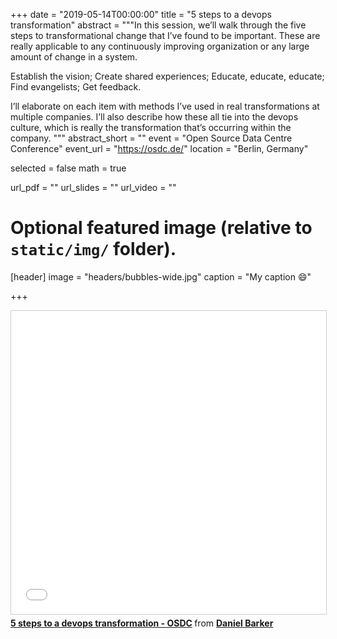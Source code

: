 +++
date = "2019-05-14T00:00:00"
title = "5 steps to a devops transformation"
abstract = """In this session, we’ll walk through the five steps to transformational change that I’ve found to be important. These are really applicable to any continuously improving organization or any large amount of change in a system.

Establish the vision; Create shared experiences; Educate, educate, educate; Find evangelists; Get feedback.

I’ll elaborate on each item with methods I’ve used in real transformations at multiple companies. I’ll also describe how these all tie into the devops culture, which is really the transformation that’s occurring within the company.
"""
abstract_short = ""
event = "Open Source Data Centre Conference"
event_url = "https://osdc.de/"
location = "Berlin, Germany"

selected = false
math = true

url_pdf = ""
url_slides = ""
url_video = ""

# Optional featured image (relative to `static/img/` folder).
[header]
image = "headers/bubbles-wide.jpg"
caption = "My caption :smile:"

+++

<iframe src="//www.slideshare.net/slideshow/embed_code/key/CiWV9jYxgoF68S" width="595" height="485" frameborder="0" marginwidth="0" marginheight="0" scrolling="no" style="border:1px solid #CCC; border-width:1px; margin-bottom:5px; max-width: 100%;" allowfullscreen> </iframe> <div style="margin-bottom:5px"> <strong> <a href="//www.slideshare.net/DanielBarker4/5-steps-to-a-devops-transformation-osdc" title="5 steps to a devops transformation - OSDC" target="_blank">5 steps to a devops transformation - OSDC</a> </strong> from <strong><a href="https://www.slideshare.net/DanielBarker4" target="_blank">Daniel Barker</a></strong> </div>
